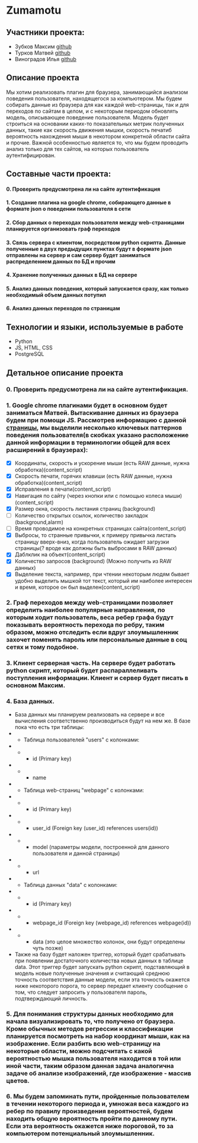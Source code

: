 # Zumamotu

## Участники проекта:
* Зубков Максим [github](https://github.com/maximzubkov)
* Турков Матвей [github](https://github.com/turk0v)
* Виноградов Илья [github](https://github.com/ilvivl)

## Описание проекта 
Мы хотим реализовать плагин для браузера, занимающийся анализом поведения пользователя, находящегося за компьютером. Мы будем собирать данные из браузера для как каждой web-страницы, так и для переходов по сайтам в целом, и с некоторым периодом обновлять модель, описывающее поведение пользователя. Модель будет строиться на основании каких-то показательных метрик полученных данных, такие как скорость движения мышки, скорость печатиб вероятность нахождения мыши в некотором конкретной области сайта и прочие. Важной особенностью является то, что мы будем проводить анализ только для тех сайтов, на которых пользователь аутентифицирован.

## Составные части проекта:
#### 0. Проверить предусмотрена ли на сайте аутентификация
#### 1. Создание плагина на google chrome, собирающего данные в формате json о поведении пользователя в сети
#### 2. Сбор данных о переходах пользователя между web-страницами планируется организовать граф переходов
#### 3. Связь сервера с клиентом, посредством python скрипта. Данные полученные в двух предыдущих пунктах будут в формате json отправлены на сервер и сам сервер будет заниматься распределением данных по БД и прочим
#### 4. Хранение полученных данных в БД на сервере
#### 5. Анализ данных поведения, который запускается сразу, как только необходимый объем данных потупил
#### 6. Анализ данных переходов по страницам

## Технологии и языки, используемые в работе

* Python
* JS, HTML, CSS
* PostgreSQL



## Детальное описание проекта
### 0. Проверить предусмотрена ли на сайте аутентификация.
### 1. Google chrome плагинами будет в основном будет заниматься Матвей. Вытаскивание данных из браузера будем при помощи JS. Рассмотрев информацию с данной [страницы](https://developer.mozilla.org/ru/docs/Web/Events), мы выделили несколько ключевых паттернов поведения пользователя(в скобках указано расположение данной информации в терминологии общей для всех расширений в браузерах):
- [x] Координаты, скорость и ускорение мыши (есть RAW данные, нужна обработка)(content_script)
- [x] Скорость печати, горячих клавиши (есть RAW данные, нужна обработка)(content_script)
- [x] Исправления в печати(content_script)
- [x] Навигация по сайту (через кнопки или с помощью колеса мыши)(content_script)
- [x] Размер окна, скорость листания страниц (background)
- [ ] Количество открытых ссылок, количество закладок (background,alarm)
- [ ] Время проводимое на конкретных страницах сайта(content_script)
- [x] Выбросы, то странные привычки, к примеру привычка листать страницу вверх-вниз, когда пользователь ожидает загрузки страницы(? вроде как должны быть выбросами в RAW данных)
- [x] Даблклик на объект(content_script)
- [x] Количество запросов (background) (Можно получить из RAW данных)
- [x] Выделение текста, например, при чтении некоторым людям бывает удобно выделить мышкой тот текст, который им наиболее интересен и время, которое он был выделен(content_script)
### 2. Граф переходов между web-страницами позволяет определить наиболее популярные направления, по которым ходит пользователь, веса ребер графа будут показывать вероятность перехода по ребру, таким образом, можно отследить если вдруг злоумышленник захочет поменять пароль или персональные данные в соц сетях и тому подобное.
### 3. Клиент серверная часть. На сервере будет работать python скрипт, который будет распараллеливать поступления информации. Клиент и сервер будет писать в основном Максим.
### 4. База данных. 
* База данных мы планируем реализовать на сервере и все вычисления соответственно производиться будут на нем же. В базе пока что есть три таблицы:
* * Таблица пользователей "users" с колонками:
* * * id (Primary key)
* * * name
* * Таблица web-страниц "webpage" с колонками:
* * * id (Primary key)
* * * user_id (Foreign key (user_id) references users(id))
* * * model (параметры модели, построенной для данного пользователя и данной страницы)
* * * url
* * Таблица данных "data" с колонками:
* * * id (Primary key)
* * * webpage_id (Foreign key (webpage_id) references webpage(id))
* * * data (это целое множество колонок, они будут определены чуть позже)
* Также на базу будет наложен триггер, который будет срабатывать при появлении достаточного количества новых данных в таблице data. Этот триггер будет запускать python скрипт, подставляющий в модель новые полученные значения и считающий среднюю точность соответствия данные модели, если эта точность окажется ниже некоторого порога, то сервер передает клиенту сообщение о том, что следует запросить у пользователя пароль, подтверждающий личность.  

### 5. Для понимания структуры данных необходимо для начала визуализировать то, что получено от браузера. Кроме обычных методов регрессии и классификации планируется посмотреть на набор координат мыши, как на изображение. Если разбить всю web-страницу на некоторые области, можно подсчитать с какой вероятностью мышка пользователя находится в той или иной части, таким образом данная задача аналогична задаче об анализе изображений, где изображение - массив цветов. 
### 6. Мы будем запоминать пути, пройденные пользователем в течении некоторого периода и, умножая веса каждого из ребер по правилу произведения вероятностей, будем находить общую вероятность пройти по данному пути. Если эта вероятность окажется ниже пороговой, то за компьютером потенциальный злоумышленник.



